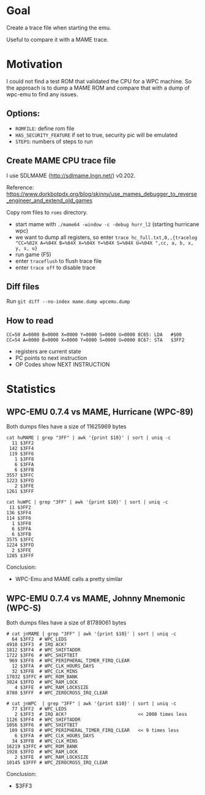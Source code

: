 # Goal

Create a trace file when starting the emu.

Useful to compare it with a MAME trace.

# Motivation

I could not find a test ROM that validated the CPU for a WPC machine. So the approach
is to dump a MAME ROM and compare that with a dump of wpc-emu to find any issues.

## Options:
- `ROMFILE`: define rom file
- `HAS_SECURITY_FEATURE` if set to true, security pic will be emulated
- `STEPS`: numbers of steps to run

## Create MAME CPU trace file

I use SDLMAME (http://sdlmame.lngn.net/) v0.202.

Reference: https://www.dorkbotpdx.org/blog/skinny/use_mames_debugger_to_reverse_engineer_and_extend_old_games

Copy rom files to `roms` directory.

- start mame with `./mame64 -window -c -debug hurr_l2` (starting hurricane wpc)
- we want to dump all registers, so enter `trace hc_full.txt,0,,{tracelog "CC=%02X A=%04X B=%04X X=%04X Y=%04X S=%04X U=%04X ",cc, a, b, x, y, s, u}`
- run game (F5)
- enter `traceflush` to flush trace file
- enter `trace off` to disable trace

## Diff files

Run `git diff --no-index mame.dump wpcemu.dump`

## How to read

```
CC=50 A=0000 B=0000 X=0000 Y=0000 S=0000 U=0000 8C65: LDA   #$00
CC=54 A=0000 B=0000 X=0000 Y=0000 S=0000 U=0000 8C67: STA   $3FF2
```

- registers are current state
- PC points to next instruction
- OP Codes show NEXT INSTRUCTION

# Statistics

## WPC-EMU 0.7.4 vs MAME, Hurricane (WPC-89)

Both dumps files have a size of 11625969 bytes

```
cat huMAME | grep "3FF" | awk '{print $10}' | sort | uniq -c
  11 $3FF2
 142 $3FF4
 119 $3FF6
   1 $3FF8
   6 $3FFA
   6 $3FFB
3557 $3FFC
1223 $3FFD
   2 $3FFE
1261 $3FFF

cat huWPC | grep "3FF" | awk '{print $10}' | sort | uniq -c
 11 $3FF2
136 $3FF4
114 $3FF6
  1 $3FF8
  6 $3FFA
  6 $3FFB
3575 $3FFC
1224 $3FFD
  2 $3FFE
1285 $3FFF
```
Conclusion:
- WPC-Emu and MAME calls a pretty similar

## WPC-EMU 0.7.4 vs MAME, Johnny Mnemonic (WPC-S)

Both dumps files have a size of 81789061 bytes

```
# cat jnMAME | grep "3FF" | awk '{print $10}' | sort | uniq -c
  64 $3FF2  # WPC_LEDS
4910 $3FF3  # IRQ ACK?
1812 $3FF4  # WPC_SHIFTADDR
1722 $3FF6  # WPC_SHIFTBIT
 969 $3FF8  # WPC_PERIPHERAL_TIMER_FIRQ_CLEAR
  12 $3FFA  # WPC_CLK_HOURS_DAYS
  32 $3FFB  # WPC_CLK_MINS
17032 $3FFC # WPC_ROM_BANK
3024 $3FFD  # WPC_RAM_LOCK
   4 $3FFE  # WPC_RAM_LOCKSIZE
8780 $3FFF  # WPC_ZEROCROSS_IRQ_CLEAR

# cat jnWPC  | grep "3FF" | awk '{print $10}' | sort | uniq -c
  77 $3FF2  # WPC_LEDS
   2 $3FF3  # IRQ ACK?                          << 2000 times less
1126 $3FF4  # WPC_SHIFTADDR
1056 $3FF6  # WPC_SHIFTBIT
 109 $3FF8  # WPC_PERIPHERAL_TIMER_FIRQ_CLEAR   << 9 times less
   6 $3FFA  # WPC_CLK_HOURS_DAYS
  34 $3FFB  # WPC_CLK_MINS
16219 $3FFC # WPC_ROM_BANK
1928 $3FFD  # WPC_RAM_LOCK
   2 $3FFE  # WPC_RAM_LOCKSIZE
10145 $3FFF # WPC_ZEROCROSS_IRQ_CLEAR
```

Conclusion:
- $3FF3
